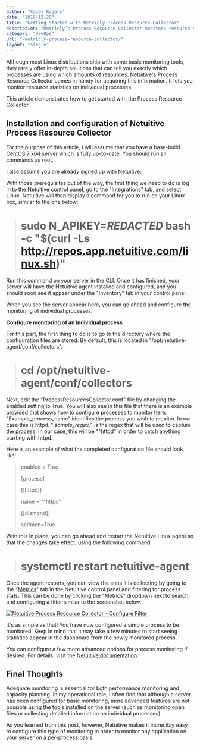```yaml
---
author: "Casey Rogers"
date: "2016-12-28"
title: "Getting Started with Metricly Process Resource Collector"
description: "Metricly’s Process Resource Collector monitors resource statistics on individual processes (determining which processes are using the most resources)."
category: "DevOps"
url: "/metricly-process-resource-collector/"
layout: "single"
---
```

Although most Linux distributions ship with some basic monitoring tools, they rarely offer in-depth solutions that can tell you exactly which processes are using which amounts of resources. [Netuitive's](https://www.metricly.com/product) Process Resource Collector comes in handy for acquiring this information. It lets you monitor resource statistics on individual processes.

This article demonstrates how to get started with the Process Resource Collector.

Installation and configuration of Netuitive Process Resource Collector
----------------------------------------------------------------------

For the purpose of this article, I will assume that you have a base-build CentOS 7 x64 server which is fully up-to-date. You should run all commands as root.

I also assume you are already [signed up](https://www.metricly.com/signup) with Netuitive.

With those prerequisites out of the way, the first thing we need to do is log in to the Netuitive control panel, go to the "[Integrations](https://www.metricly.com/integrations)" tab, and select Linux. Netuitive will then display a command for you to run on your Linux box, similar to the one below:

> # sudo N_APIKEY=***REDACTED*** bash -c "$(curl -Ls http://repos.app.netuitive.com/linux.sh)"

Run this command on your server in the CLI. Once it has finished, your server will have the Netuitive agent installed and configured, and you should soon see it appear under the "Inventory" tab in your control panel.

When you see the server appear here, you can go ahead and configure the monitoring of individual processes.

**Configure monitoring of an individual process**

For this part, the first thing to do is to go to the directory where the configuration files are stored. By default, this is located in "/opt/netuitive-agent/conf/collectors".

> # cd /opt/netuitive-agent/conf/collectors

Next, edit the "ProcessResourcesCollector.conf" file by changing the enabled setting to True. You will also see in this file that there is an example provided that shows how to configure processes to monitor here. "Example_process_name" identifies the process you wish to monitor. In our case this is httpd. ".*sample_regex.*" is the regex that will be used to capture the process. In our case, this will be "^httpd" in order to catch anything starting with httpd.

Here is an example of what the completed configuration file should look like:

> enabled = True
>
> [process]
>
> [[httpd]]
>
> name = "^httpd"
>
> [[diamond]]
>
> selfmon=True

With this in place, you can go ahead and restart the Netuitive Linux agent so that the changes take effect, using the following command:

> # systemctl restart netuitive-agent

Once the agent restarts, you can view the stats it is collecting by going to the "[Metrics](https://help.netuitive.com/Content/Metrics/metrics_page.htm)" tab in the Netuitive control panel and filtering for process stats. This can be done by clicking the "Metrics" dropdown next to search, and configuring a filter similar to the screenshot below.

[![Netuitive Process Resource Collector - Configure Filter](https://www.metricly.comhttps://s3-us-west-2.amazonaws.com/com-netuitive-app-usw2-public/wp-content/uploads/2017/07/Process-Resource-Collector-Configure-Filter-1024x512.png)](https://www.metricly.comhttps://s3-us-west-2.amazonaws.com/com-netuitive-app-usw2-public/wp-content/uploads/2017/07/Process-Resource-Collector-Configure-Filter.png)

It's as simple as that! You have now configured a simple process to be monitored. Keep in mind that it may take a few minutes to start seeing statistics appear in the dashboard from the newly monitored process.

You can configure a few more advanced options for process monitoring if desired. For details, visit the [Netuitive documentation](https://help.netuitive.com/Content/Datasources/Netuitive/process_resources_collector.htm).

Final Thoughts
--------------

Adequate monitoring is essential for both performance monitoring and capacity planning. In my operational role, I often find that although a server has been configured for basic monitoring, more advanced features are not possible using the tools installed on the server (such as monitoring open files or collecting detailed information on individual processes).

As you learned from this post, however, Netuitive makes it incredibly easy to configure this type of monitoring in order to monitor any application on your server on a per-process basis.
